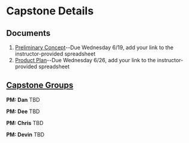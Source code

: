 # Capstone Details

## Documents
1. [Preliminary Concept](/concept.md)--Due Wednesday 6/19, add your link to the instructor-provided spreadsheet
1. [Product Plan](/product-plan.md)--Due Wednesday 6/26, add your link to the instructor-provided spreadsheet

## [Capstone Groups](/groups.md)
**PM: Dan**
TBD

**PM: Dee**
TBD

**PM: Chris**
TBD

**PM: Devin**
TBD
